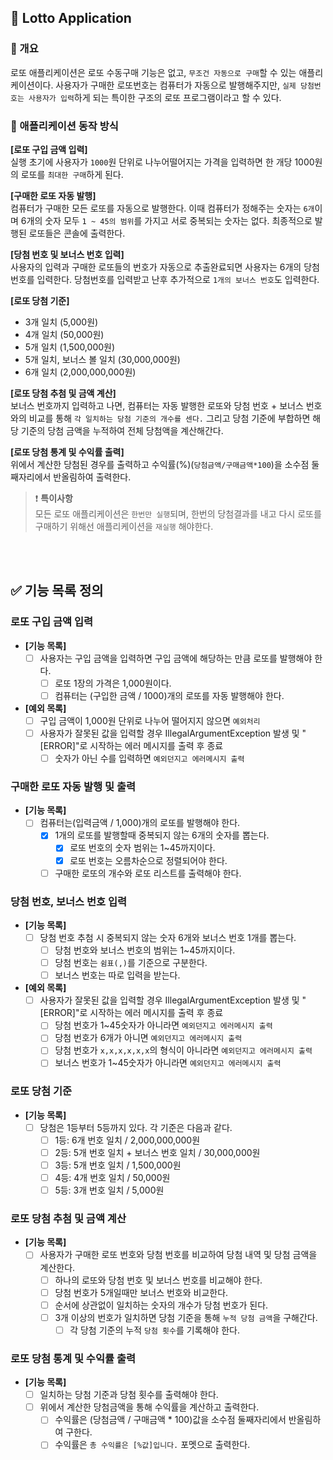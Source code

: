 ## 🎱 Lotto Application

### 📌 개요

로또 애플리케이션은 로또 수동구매 기능은 없고, `무조건 자동으로 구매`할 수 있는 애플리케이션이다.
사용자가 구매한 로또번호는 컴퓨터가 자동으로 발행해주지만, `실제 당첨번호는 사용자가 입력`하게 되는
특이한 구조의 로또 프로그램이라고 할 수 있다.

### 📌 애플리케이션 동작 방식

**[로또 구입 금액 입력]**   
실행 초기에 사용자가 `1000`원 단위로 나누어떨어지는 가격을 입력하면 한 개당 1000원의 로또를
`최대한 구매`하게 된다.

**[구매한 로또 자동 발행]**   
컴퓨터가 구매한 모든 로또를 자동으로 발행한다. 이때 컴퓨터가 정해주는
숫자는 `6개`이며 6개의 숫자 모두 `1 ~ 45의 범위`를 가지고 서로 중복되는 숫자는 없다.
최종적으로 발행된 로또들은 콘솔에 출력한다.

**[당첨 번호 및 보너스 번호 입력]**   
사용자의 입력과 구매한 로또들의 번호가 자동으로 추출완료되면 사용자는 6개의 당첨번호를 입력한다.
당첨번호를 입력받고 난후 추가적으로 `1개의 보너스 번호`도 입력한다.

**[로또 당첨 기준]**

- 3개 일치 (5,000원)
- 4개 일치 (50,000원)
- 5개 일치 (1,500,000원)
- 5개 일치, 보너스 볼 일치 (30,000,000원)
- 6개 일치 (2,000,000,000원)

**[로또 당첨 추첨 및 금액 계산]**   
보너스 번호까지 입력하고 나면, 컴퓨터는 자동 발행한 로또와 당첨 번호 + 보너스 번호와의 비교를 통해
`각 일치하는 당첨 기준의 개수를 센다.` 그리고 당첨 기준에 부합하면 해당 기준의 당첨 금액을 누적하여 전체 당첨액을 계산해간다.

**[로또 당첨 통계 및 수익률 출력]**   
위에서 계산한 당첨된 경우를 출력하고 수익률(%)(`당첨금액/구매금액*100`)을 소수점 둘째자리에서 반올림하여 출력한다.

> ❗️ **특이사항**   
> 모든 로또 애플리케이션은 `한번만 실행`되며, 한번의 당첨결과를 내고
> 다시 로또를 구매하기 위해선 애플리케이션을 `재실행` 해야한다.

<br><br>

## ✅ 기능 목록 정의

### 로또 구입 금액 입력
- **[기능 목록]**
    - [ ] 사용자는 구입 금액을 입력하면 구입 금액에 해당하는 만큼 로또를 발행해야 한다.
        - [ ] 로또 1장의 가격은 1,000원이다.
        - [ ] 컴퓨터는 (구입한 금액 / 1000)개의 로또를 자동 발행해야 한다.

- **[예외 목록]**
    - [ ] 구입 금액이 1,000원 단위로 나누어 떨어지지 않으면 `예외처리`
    - [ ] 사용자가 잘못된 값을 입력할 경우 IllegalArgumentException 발생 및  "[ERROR]"로 시작하는 에러 메시지를 출력 후 종료
        - [ ] 숫자가 아닌 수를 입력하면 `예외던지고 에러메시지 출력`

### 구매한 로또 자동 발행 및 출력
- **[기능 목록]**
    - [ ] 컴퓨터는(입력금액 / 1,000)개의 로또를 발행해야 한다.
      - [X] 1개의 로또를 발행할때 중복되지 않는 6개의 숫자를 뽑는다.
          - [X] 로또 번호의 숫자 범위는 1~45까지이다.
          - [X] 로또 번호는 오름차순으로 정렬되어야 한다.
      - [ ] 구매한 로또의 개수와 로또 리스트를 출력해야 한다.

### 당첨 번호, 보너스 번호 입력
- **[기능 목록]**
    - [ ] 당첨 번호 추첨 시 중복되지 않는 숫자 6개와 보너스 번호 1개를 뽑는다.
        - [ ] 당첨 번호와 보너스 번호의 범위는 1~45까지이다.
        - [ ] 당첨 번호는 `쉼표(,)`를 기준으로 구분한다.
        - [ ] 보너스 번호는 따로 입력을 받는다.

- **[예외 목록]**
    - [ ] 사용자가 잘못된 값을 입력할 경우 IllegalArgumentException 발생 및  "[ERROR]"로 시작하는 에러 메시지를 출력 후 종료
        - [ ] 당첨 번호가 1~45숫자가 아니라면 `예외던지고 에러메시지 출력`
        - [ ] 당첨 번호가 6개가 아니면 `예외던지고 에러메시지 출력`
        - [ ] 당첨 번호가 `x,x,x,x,x,x`의 형식이 아니라면 `예외던지고 에러메시지 출력`
        - [ ] 보너스 번호가 1~45숫자가 아니라면 `예외던지고 에러메시지 출력`

### 로또 당첨 기준
- **[기능 목록]**
    - [ ] 당첨은 1등부터 5등까지 있다. 각 기준은 다음과 같다.
        - [ ] 1등: 6개 번호 일치 / 2,000,000,000원
        - [ ] 2등: 5개 번호 일치 + 보너스 번호 일치 / 30,000,000원
        - [ ] 3등: 5개 번호 일치 / 1,500,000원
        - [ ] 4등: 4개 번호 일치 / 50,000원
        - [ ] 5등: 3개 번호 일치 / 5,000원

### 로또 당첨 추첨 및 금액 계산
- **[기능 목록]**
    - [ ] 사용자가 구매한 로또 번호와 당첨 번호를 비교하여 당첨 내역 및 당첨 금액을 계산한다.
        - [ ] 하나의 로또와 당첨 번호 및 보너스 번호를 비교해야 한다.
        - [ ] 당첨 번호가 5개일때만 보너스 번호와 비교한다.
        - [ ] 순서에 상관없이 일치하는 숫자의 개수가 당첨 번호가 된다.
        - [ ] 3개 이상의 번호가 일치하면 당첨 기준을 통해 `누적 당첨 금액`을 구해간다.
            - [ ] 각 당첨 기준의 누적 `당첨 횟수`를 기록해야 한다.

### 로또 당첨 통계 및 수익률 출력
- **[기능 목록]**
    - [ ] 일치하는 당첨 기준과 당첨 횟수를 출력해야 한다.
    - [ ] 위에서 계산한 당첨금액을 통해 수익률을 계산하고 출력한다.
        - [ ] 수익률은 (당첨금액 / 구매금액 * 100)값을 소수점 둘째자리에서 반올림하여 구한다.
        - [ ] 수익률은 `총 수익률은 [%값]입니다.` 포멧으로 출력한다.
